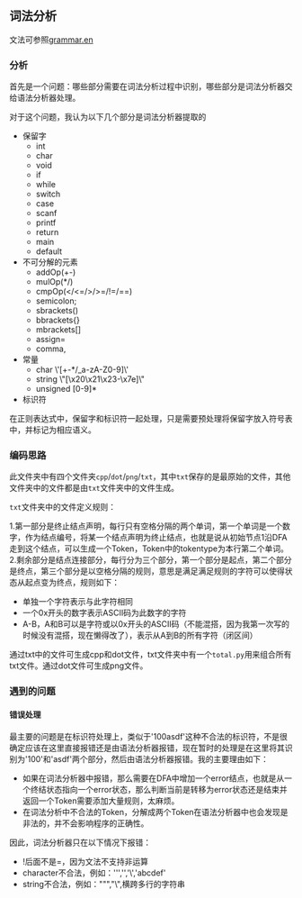 ## 词法分析

文法可参照[grammar.en](./grammar/grammar.en)

### 分析

首先是一个问题：哪些部分需要在词法分析过程中识别，哪些部分是词法分析器交给语法分析器处理。

对于这个问题，我认为以下几个部分是词法分析器提取的

+ 保留字
  + int
  + char
  + void
  + if
  + while
  + switch
  + case
  + scanf
  + printf
  + return
  + main
  + default
+ 不可分解的元素
  + addOp(+-)
  + mulOp(*/)
  + cmpOp(</<=/>/>=/!=/==)
  + semicolon;
  + sbrackets()
  + bbrackets{}
  + mbrackets[]
  + assign=
  + comma,
+ 常量
  + char \\\'[+-*/_a-zA-Z0-9]\\\'
  + string \\\"[\x20\x21\x23-\x7e]\\\"
  + unsigned [0-9]*
+ 标识符

在正则表达式中，保留字和标识符一起处理，只是需要预处理将保留字放入符号表中，并标记为相应语义。

### 编码思路

此文件夹中有四个文件夹`cpp`/`dot`/`png`/`txt`，其中`txt`保存的是最原始的文件，其他文件夹中的文件都是由`txt`文件夹中的文件生成。

`txt`文件夹中的文件定义规则：

1.第一部分是终止结点声明，每行只有空格分隔的两个单词，第一个单词是一个数字，作为结点编号，将某一个结点声明为终止结点，也就是说从初始节点1沿DFA走到这个结点，可以生成一个Token，Token中的tokentype为本行第二个单词。
2.剩余部分是结点连接部分，每行分为三个部分，第一个部分是起点，第二个部分是终点，第三个部分是以空格分隔的规则，意思是满足满足规则的字符可以使得状态从起点变为终点，规则如下：
  + 单独一个字符表示与此字符相同
  + 一个0x开头的数字表示ASCII码为此数字的字符
  + A-B，A和B可以是字符或以0x开头的ASCII码（不能混搭，因为我第一次写的时候没有混搭，现在懒得改了），表示从A到B的所有字符（闭区间）
  
通过txt中的文件可生成cpp和dot文件，txt文件夹中有一个`total.py`用来组合所有txt文件。通过dot文件可生成png文件。

### 遇到的问题

#### 错误处理

最主要的问题是在标识符处理上，类似于'100asdf'这种不合法的标识符，不是很确定应该在这里直接报错还是由语法分析器报错，现在暂时的处理是在这里将其识别为'100'和'asdf'两个部分，然后由语法分析器报错。我的主要理由如下：
+ 如果在词法分析器中报错，那么需要在DFA中增加一个error结点，也就是从一个终结状态指向一个error状态，那么判断当前是转移为error状态还是结束并返回一个Token需要添加大量规则，太麻烦。
+ 在词法分析中不合法的Token，分解成两个Token在语法分析器中也会发现是非法的，并不会影响程序的正确性。

因此，词法分析器只在以下情况下报错：
+ !后面不是=，因为文法不支持非运算
+ character不合法，例如：''','','\\','abcdef'
+ string不合法，例如：""","\\",横跨多行的字符串
